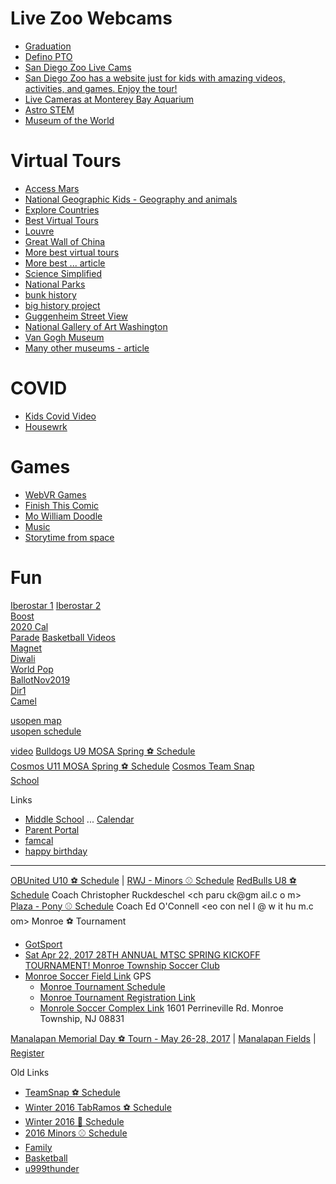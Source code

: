 # Live Zoo Webcams
- [Graduation](https://www.youtube.com/watch?v=UEiZKxWWUzg)
- [Defino PTO](https://www.facebook.com/pg/definopto/videos/?ref=page_internal)
- [San Diego Zoo Live Cams](https://zoo.sandiegozoo.org/cams/penguin-cam)
- [San Diego Zoo has a website just for kids with amazing videos, activities, and games. Enjoy the tour!](https://kids.sandiegozoo.org/)
- [Live Cameras at Monterey Bay Aquarium](https://www.montereybayaquarium.org/animals/live-cams)
- [Astro STEM](http://www.astrostem.org/)
- [Museum of the World](https://britishmuseum.withgoogle.com/)

# Virtual Tours
- [Access Mars](https://accessmars.withgoogle.com/#)
- [National Geographic Kids - Geography and animals](https://kids.nationalgeographic.com/)	
- [Explore Countries](https://kids.nationalgeographic.com/explore/countries/) 
- [Best Virtual Tours](https://www.goodhousekeeping.com/life/travel/a31784720/best-virtual-tours/)
- [Louvre](https://www.louvre.fr/en/visites-en-ligne)
- [Great Wall of China](https://www.thechinaguide.com/destination/great-wall-of-china)
- [More best virtual tours](https://www.weareteachers.com/best-virtual-field-trips/)
- [More best ... article](https://www.insider.com/museums-theme-parks-offer-virtual-tours-ideal-for-social-distancing-2020-3#monterey-bay-aquarium-in-california-is-livestreaming-penguins-sea-otters-jellyfish-and-other-creatures-8)
- [Science Simplified](https://www.backpacksciences.com/science-simplified)
- [National Parks](https://artsandculture.withgoogle.com/en-us/national-parks-service)
- [bunk history](https://www.bunkhistory.org/)
- [big history project](https://school.bighistoryproject.com/bhplive)
- [Guggenheim Street View](https://artsandculture.google.com/streetview/solomon-r-guggenheim-museum-interior-streetview/jAHfbv3JGM2KaQ?hl=en&sv_lng=-73.95902634325634&sv_lat=40.78285751667664&sv_h=10.75703204567916&sv_p=0.06928383072430222&sv_pid=MfnUmHRyOSzMtY3vtYU05g&sv_z=0.964574301525916)
- [National Gallery of Art Washington](https://artsandculture.google.com/partner/national-gallery-of-art-washington-dc?hl=en)
- [Van Gogh Museum](https://artsandculture.google.com/partner/van-gogh-museum?hl=en)
- [Many other museums - article](https://www.travelandleisure.com/attractions/museums-galleries/museums-with-virtual-tours)

# COVID
- [Kids Covid Video](https://vimeo.com/397899155)
- [Housewrk](https://docs.google.com/spreadsheets/d/1wx--R0coEgwpUftpXPUX4zmK6H_ZR2II_TB3Uy9tyyQ/edit?usp=sharing)

# Games
- [WebVR Games](https://experiments.withgoogle.com/collection/webvr)
- [Finish This Comic](https://jarrettlerner.com/activities/?fbclid=IwAR1y1hzApI-T1VhEhz6VWU38aOb3Oq3KukkG-skKfJAl1pKUIu5XYbKcrO8)
- [Mo William Doodle](https://www.kennedy-center.org/education/mo-willems/)
- [Music](https://musiclab.chromeexperiments.com/Experiments)
- [Storytime from space](https://storytimefromspace.com/library/)


# Fun
[Iberostar 1](https://www.travelocity.com/Puerto-Plata-Hotels-Iberostar-Costa-Dorada-All-Inclusive.h559709.Hotel-Information) [Iberostar 2](https://www.iberostar.com/en/hotels/puerto-plata/iberostar-costa-dorada/?utm_source=google&utm_medium=organic&utm_campaign=NA_IBSVOLAME_MYBUSINESS_ORGANIC_ORG_WW_EN_NA&utm_term=DOR)  
[Boost](https://youtu.be/Rhdd37pVVl4)  
[2020 Cal](2020.png)  
[Parade](https://www.macys.com/social/parade/where-to-watch/?cm_sp=imp-_-parade-_-hamnav_wheretowatch&lid=where_to_watch-hamnav)
[Basketball Videos](https://www.sikana.tv/en/sport/learn-to-play-basketball)  
[Magnet](https://drive.google.com/file/d/1fLQ8mpH-MRNgYoPvo86bvrdRxlndfvL0/view)  
[Diwali](https://flic.kr/p/2htH5PG)  
[World Pop](https://www.worldometers.info/world-population/)  
[BallotNov2019](https://drive.google.com/file/d/1hA-8h9sGRcSxoJs4Yxw7kbioCeQmcbBd/view?usp=sharing)  
[Dir1](https://bit.ly/2W1Iv58)  
[Camel](https://www.skicamelback.com/galleries/ski-resort-in-poconos/)  


[usopen map](https://www.roadto45tennis.com/wp-content/uploads/2019/06/US-Open-Grounds-Map-2019-1024x758.png)  
[usopen schedule](https://www.usopen.org/en_US/scores/schedule/index.html?promo=subnav)


[video](https://photos.app.goo.gl/BKAuYaVFrVwMNqa26)
[Bulldogs U9 MOSA Spring ⚽ Schedule ](http://events.gotsport.com/events/schedule.aspx?EventID=64698&GroupID=709678&Gender=Boys&Age=9)<br>
[Cosmos U11 MOSA Spring ⚽ Schedule](http://events.gotsport.com/events/schedule.aspx?eventid=64698&FieldID=0&applicationID=4471634&action=Go) 
[Cosmos Team Snap](https://go.teamsnap.com/1147266/schedule?mode=calendar)<br>
[School](./school)


Links
 * [Middle School](http://csmsathletics.org) ... [Calendar](http://csmsathletics.org/main/calendar)
 * [Parent Portal](https://www.fridayparentportal.com/oldbridge)
 * [famcal](https://calendar.google.com/calendar/embed?src=l2499ue23v93o3ofsjd9vl3m6c%40group.calendar.google.com&ctz=America/New_York)
 * [happy birthday](https://www.youtube.com/watch?v=O5VW6LijI2g)

- - - -

[OBUnited U10 ⚽ Schedule](https://events.gotsport.com/events/schedule.aspx?eventid=57830&FieldID=0&applicationID=3875480&action=Go) 
| [RWJ - Minors ⚾ Schedule](http://leaguelineup.com/schedules.asp?url=obll&sid=552762421&divisionid=594495&teamid=6015413)
[RedBulls U8 ⚽ Schedule](http://www.obsl.com/teams/87115209/87469407-87115278/TEAM.html) Coach Christopher Ruckdeschel <ch paru ck@gm ail.c o m>  
[Plaza - Pony ⚾ Schedule](http://leaguelineup.com/schedules.asp?url=obll&sid=552762421&divisionid=594496&teamid=6015221) Coach Ed O'Connell <eo con nel l @ w it hu m.c om>
 Monroe ⚽ Tournament 
  * [GotSport](https://www.gotsport.com/asp/teams/Default.asp)
  * [Sat Apr 22, 2017 28TH ANNUAL MTSC SPRING KICKOFF TOURNAMENT!
Monroe Township Soccer Club](http://www.monroesoccer.com/spring-tournament)
  * [Monroe Soccer Field Link](http://www.monroesoccer.com/spring-tournament/tournament-field-maps) GPS 
    * [Monroe Tournament Schedule](http://events.gotsport.com/events/Default.aspx?eventid=58345)
    * [Monroe Tournament Registration Link](https://events.gotsport.com/forms/app/Default.aspx?eventid=58345)
    * [Monrole Soccer Complex Link](http://www.monroesoccer.com/spring-tournament/tournament-field-directions) 1601 Perrineville Rd. Monroe Township, NJ 08831

[Manalapan Memorial Day ⚽ Tourn - May 26-28, 2017](http://www.manalapansoccerclub.com/Default.aspx?tabid=554003) | [Manalapan Fields](http://www.manalapansoccerclub.com/Default.aspx?tabid=865289) | [Register](https://www.gotsport.com/forms/app/?eventid=57981)
   
Old Links
 * [TeamSnap ⚽ Schedule](https://go.teamsnap.com/2049296/schedule?mode=calendar) 
 * [Winter 2016 TabRamos ⚽ Schedule](http://www.tabramossportscenter.com/schedules-standings/)
 * [Winter 2016 🏀 Schedule](https://profile.leaguetoolbox.com/site/ClientProfile/section/schedule)
 * [2016 Minors ⚾ Schedule](http://www.leaguelineup.com/schedules.asp?url=obll&sid=222711721&divisionid=594495)
 * [Family](https://calendar.google.com/calendar/embed?src=l2499ue23v93o3ofsjd9vl3m6c%40group.calendar.google.com&ctz=America/New_York)
 * [Basketball](https://profile.leaguetoolbox.com/site/ClientProfile/)
 * [u999thunder](http://home.gotsoccer.com/rankings/team.aspx?TeamID=1031787&History=yes&compact=mysearch.avg.com/tab?cid={7E132497-EA0E-4894-ABC9-A043643C3FDA})

